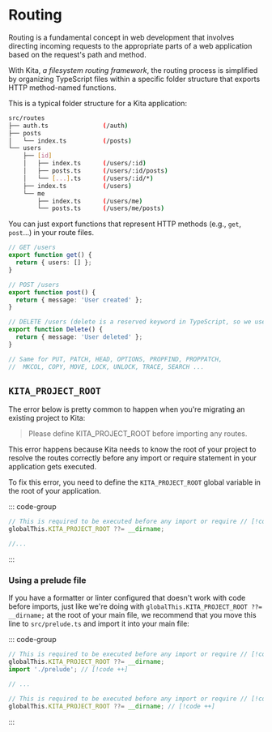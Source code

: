 # Routing

Routing is a fundamental concept in web development that involves directing
incoming requests to the appropriate parts of a web application based on the
request's path and method.

With Kita, _a filesystem routing framework_, the routing process is simplified
by organizing TypeScript files within a specific folder structure that exports
HTTP method-named functions.

This is a typical folder structure for a Kita application:

```sh
src/routes
├── auth.ts               (/auth)
├── posts
│   └── index.ts          (/posts)
└── users
    ├── [id]
    │   ├── index.ts      (/users/:id)
    │   ├── posts.ts      (/users/:id/posts)
    │   └── [...].ts      (/users/:id/*)
    ├── index.ts          (/users)
    └── me
        ├── index.ts      (/users/me)
        └── posts.ts      (/users/me/posts)
```

You can just export functions that represent HTTP methods (e.g., `get`,
`post`...) in your route files.

```ts [src/routes/users.ts]
// GET /users
export function get() {
  return { users: [] };
}

// POST /users
export function post() {
  return { message: 'User created' };
}

// DELETE /users (delete is a reserved keyword in TypeScript, so we use Delete)
export function Delete() {
  return { message: 'User deleted' };
}

// Same for PUT, PATCH, HEAD, OPTIONS, PROPFIND, PROPPATCH,
//  MKCOL, COPY, MOVE, LOCK, UNLOCK, TRACE, SEARCH ...
```

## `KITA_PROJECT_ROOT`

The error below is pretty common to happen when you're migrating an existing
project to Kita:

> Please define KITA_PROJECT_ROOT before importing any routes.

This error happens because Kita needs to know the root of your project to
resolve the routes correctly before any import or require statement in your
application gets executed.

To fix this error, you need to define the `KITA_PROJECT_ROOT` global variable in
the root of your application.

::: code-group

```ts [src/index.ts]
// This is required to be executed before any import or require // [!code focus:2]
globalThis.KITA_PROJECT_ROOT ??= __dirname;

//...
```

:::

### Using a prelude file

If you have a formatter or linter configured that doesn't work with code before
imports, just like we're doing with
`globalThis.KITA_PROJECT_ROOT ??= __dirname;` at the root of your main file, we
recommend that you move this line to `src/prelude.ts` and import it into your
main file:

::: code-group

```ts [src/index.ts]
// This is required to be executed before any import or require // [!code --:2] // [!code focus:3]
globalThis.KITA_PROJECT_ROOT ??= __dirname;
import './prelude'; // [!code ++]

// ...
```

```ts [src/prelude.ts]
// This is required to be executed before any import or require // [!code ++]
globalThis.KITA_PROJECT_ROOT ??= __dirname; // [!code ++]
```

:::
